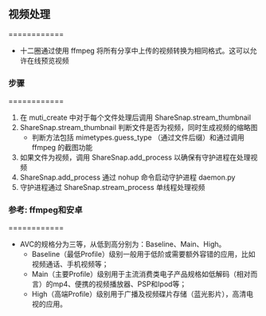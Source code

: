 ## 视频处理
============
* 十二圈通过使用 ffmpeg 将所有分享中上传的视频转换为相同格式。这可以允许在线预览视频

### 步骤
============
1. 在 muti_create 中对于每个文件处理后调用 ShareSnap.stream_thumbnail
2. ShareSnap.stream_thumbnail 判断文件是否为视频，同时生成视频的缩略图
	* 判断方法包括 mimetypes.guess_type （通过文件后缀）和通过调用 ffmpeg 的截图功能
3. 如果文件为视频，调用 ShareSnap.add_process 以确保有守护进程在处理视频
4. ShareSnap.add_process 通过 nohup 命令启动守护进程 daemon.py
5. 守护进程通过 ShareSnap.stream_process 单线程处理视频

### 参考: ffmpeg和安卓
============
* AVC的规格分为三等，从低到高分别为：Baseline、Main、High。
	* Baseline（最低Profile）级别一般用于低阶或需要额外容错的应用，比如视频通话、手机视频等；
	* Main（主要Profile）级别用于主流消费类电子产品规格如低解码（相对而言）的mp4、便携的视频播放器、PSP和Ipod等；
	* High（高端Profile）级别用于广播及视频碟片存储（蓝光影片），高清电视的应用。

